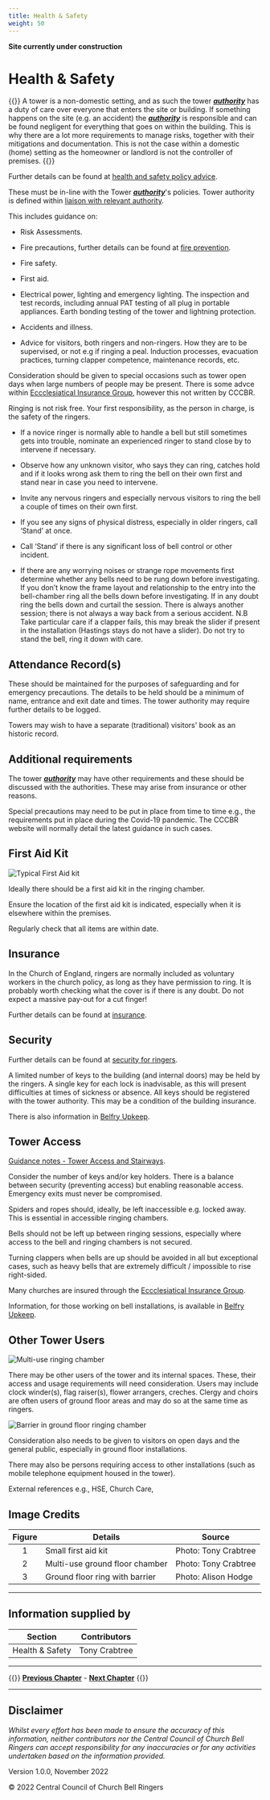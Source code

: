 ```yaml
---
title: Health & Safety
weight: 50
---
```


**Site currently under construction**

# Health & Safety

{{<hint danger>}}
A tower is a non-domestic setting, and as such the tower ***[authority](../170-glossary/#authority)*** has a duty of care over everyone that enters the site or building. If something happens on the site (e.g. an accident) the ***[authority](../170-glossary/#authority)*** is responsible and can be found negligent for everything that goes on within the building. This is why there are a lot more requirements to manage risks, together with their mitigations and documentation. This is not the case within a domestic (home) setting as the homeowner or landlord is not the controller of premises. 
{{</hint>}}

Further details can be found at [health and safety policy advice](https://cccbr.org.uk/wp-content/uploads/2021/03/SM_HS_Policies_2021_Ver_1.pdf). 

These must be in-line with the Tower ***[authority](../170-glossary/#authority)***'s policies. Tower authority is defined within [liaison with relevant authority](../020-Communication/).

This includes guidance on: 

- Risk Assessments. 

- Fire precautions, further details can be found at [fire prevention](https://cccbr.org.uk/wp-content/uploads/2020/07/SM_FireRiskAssessment_2020_Ver_1.pdf). 

- Fire safety. 

- First aid. 

- Electrical power, lighting and emergency lighting. The inspection and test records, including annual PAT testing of all plug in portable appliances. Earth bonding testing of the tower and lightning protection.

- Accidents and illness. 

- Advice for visitors, both ringers and non-ringers. How they are to be supervised, or not e.g if ringing a peal. Induction processes, evacuation practices, turning clapper competence, maintenance records, etc.

Consideration should be given to special occasions such as tower open days when large numbers of people may be present. There is some advce within [Eccclesiatical Insurance Group](https://www.ecclesiastical.com/), however this not written by CCCBR.

Ringing is not risk free. Your first responsibility, as the person in charge, is the safety of the ringers.  

- If a novice ringer is normally able to handle a bell but still sometimes gets into trouble, nominate an experienced ringer to stand close by to intervene if necessary. 

- Observe how any unknown visitor, who says they can ring, catches hold and if it looks wrong ask them to ring the bell on their own first and stand near in case you need to intervene. 

- Invite any nervous ringers and especially nervous visitors to ring the bell a couple of times on their own first.  

- If you see any signs of physical distress, especially in older ringers, call ‘Stand’ at once. 

- Call ‘Stand’ if there is any significant loss of bell control or other incident.  

- If there are any worrying noises or strange rope movements first determine whether any bells need to be rung down before investigating. If you don’t know the frame layout and relationship to the entry into the bell-chamber ring all the bells down before investigating. If in any doubt ring the bells down and curtail the session. There is always another session; there is not always a way back from a serious accident. N.B Take particular care if a clapper fails, this may break the slider if present in the installation (Hastings stays do not have a slider). Do not try to stand the bell, ring it down with care.  

## Attendance Record(s) 

These should be maintained for the purposes of safeguarding and for emergency precautions. The details to be held should be a minimum of name, entrance and exit date and times. The tower authority may require further details to be logged. 

Towers may wish to have a separate (traditional) visitors' book as an historic record. 

## Additional requirements 

The tower ***[authority](../170-glossary/#authority)*** may have other requirements and these should be discussed with the authorities. These may arise from insurance or other reasons. 

Special precautions may need to be put in place from time to time e.g., the requirements put in place during the Covid-19 pandemic. The CCCBR website will normally detail the latest guidance in such cases.

## First Aid Kit 

![Typical First Aid kit](first_aid_350.JPG)

Ideally there should be a first aid kit in the ringing chamber.  

Ensure the location of the first aid kit is indicated, especially when it is elsewhere within the premises. 

Regularly check that all items are within date.

## Insurance 

In the Church of England, ringers are normally included as voluntary workers in the church policy, as long as they have permission to ring. It is probably worth checking what the cover is if there is any doubt. Do not expect a massive pay-out for a cut finger! 

Further details can be found at [insurance](https://cccbr.org.uk/wp-content/uploads/2022/05/SM_Insurance_2022_v4.pdf).

## Security 

Further details can be found at [security for ringers](https://cccbr.org.uk/wp-content/uploads/2020/12/SM_Security_2020_Ver_1.pdf).

A limited number of keys to the building (and internal doors) may be held by the ringers. A single key for each lock is inadvisable, as this will present difficulties at times of sickness or absence. All keys should be registered with the tower authority. This may be a condition of the building insurance. 

There is also information in [Belfry Upkeep](https://belfryupkeep.cccbr.org.uk/docs/040-health-and-safety/).

## Tower Access 

[Guidance notes - Tower Access and Stairways](https://cccbr.org.uk/2017/05/16/tower-access-stairways-guidance/).

Consider the number of keys and/or key holders. There is a balance between security (preventing access) but enabling reasonable access. Emergency exits must never be compromised. 

Spiders and ropes should, ideally, be left inaccessible e.g. locked away. This is essential in accessible ringing chambers.  

Bells should not be left up between ringing sessions, especially where access to the bell and ringing chambers is not secured.  

Turning clappers when bells are up should be avoided in all but exceptional cases, such as heavy bells that are extremely difficult / impossible to rise right-sided. 

Many churches are insured through the [Eccclesiatical Insurance Group](https://www.ecclesiastical.com/).

Information, for those working on bell installations, is available in [Belfry Upkeep](https://belfryupkeep.cccbr.org.uk/docs/040-health-and-safety/).

## Other Tower Users 

![Multi-use ringing chamber](ground_floor_350.jpg)

There may be other users of the tower and its internal spaces. These, their access and usage requirements will need consideration. Users may include clock winder(s), flag raiser(s), flower arrangers, creches. Clergy and choirs are often users of ground floor areas and may do so at the same time as ringers.  

![Barrier in ground floor ringing chamber](barrier_350.jpg)

Consideration also needs to be given to visitors on open days and the general public, especially in ground floor installations. 

There may also be persons requiring access to other installations (such as mobile telephone equipment housed in the tower). 

External references e.g., HSE, Church Care, 

 ## Image Credits

| Figure | Details | Source |
| :---: | --- | --- |
| 1 | Small first aid kit | Photo: Tony Crabtree |
| 2 | Multi-use ground floor chamber | Photo: Tony Crabtree |
| 3 | Ground floor ring with barrier | Photo: Alison Hodge |

----

## Information supplied by 

| Section | Contributors |
| :---: | --- |
| Health & Safety | Tony Crabtree |

----

{{<hint info>}}
**[Previous Chapter](../040-finance/)** - **[Next Chapter](../060-emergency/)**
{{</hint>}}

----

## Disclaimer
 
*Whilst every effort has been made to ensure the accuracy of this information, neither contributors nor the Central Council of Church Bell Ringers can accept responsibility for any inaccuracies or for any activities undertaken based on the information provided.*

Version 1.0.0, November 2022

© 2022 Central Council of Church Bell Ringers
